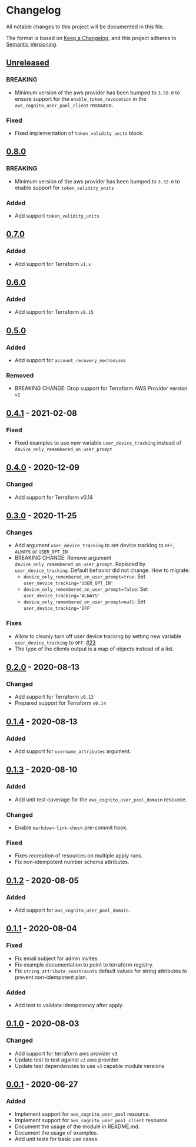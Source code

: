 # Changelog

All notable changes to this project will be documented in this file.

The format is based on [Keep a Changelog](https://keepachangelog.com/en/1.0.0/),
and this project adheres to [Semantic Versioning](https://semver.org/spec/v2.0.0.html).

## [Unreleased]

### BREAKING

- Minimum version of the aws provider has been bumped to `3.50.0` to ensure
  support for the `enable_token_revocation` in the `aws_cognito_user_pool_client`
  resource.

### Fixed

- Fixed implementation of `token_validity_units` block.

## [0.8.0]

### BREAKING

- Minimum version of the aws provider has been bumped to `3.32.0` to enable 
  support for `token_validity_units`

### Added

- Add support `token_validity_units`

## [0.7.0]

### Added

- Add support for Terraform `v1.x`

## [0.6.0]

### Added

- Add support for Terraform `v0.15`

## [0.5.0]

### Added

- Add support for `account_recovery_mechanisms`

### Removed

- BREAKING CHANGE: Drop support for Terraform AWS Provider version `v2`

## [0.4.1] - 2021-02-08

### Fixed

- Fixed examples to use new variable `user_device_tracking` instead of `device_only_remembered_on_user_prompt`

## [0.4.0] - 2020-12-09

### Changed

- Add support for Terraform v0.14

## [0.3.0] - 2020-11-25

### Changes

- Add argument `user_device_tracking` to set device tracking to `OFF`, `ALWAYS` or `USER_OPT_IN`
- BREAKING CHANGE: Remove argument `device_only_remembered_on_user_prompt`. Replaced by `user_device_tracking`.
  Default behavior did not change. How to migrate:
  - `device_only_remembered_on_user_prompt=true`: Set `user_device_tracking='USER_OPT_IN'`
  - `device_only_remembered_on_user_prompt=false`: Set `user_device_tracking='ALWAYS'`
  - `device_only_remembered_on_user_prompt=null`: Set `user_device_tracking='OFF'`

### Fixes

- Allow to cleanly turn off user device tracking by setting new variable `user_device_tracking` to `OFF`. [#23](https://github.com/mineiros-io/terraform-aws-cognito-user-pool/issues/23)
- The type of the clients output is a map of objects instead of a list.

## [0.2.0] - 2020-08-13

### Changed

- Add support for Terraform `v0.13`
- Prepared support for Terraform `v0.14`

## [0.1.4] - 2020-08-13

### Added

- Add support for `username_attributes` argument.

## [0.1.3] - 2020-08-10

### Added

- Add unit test coverage for the `aws_cognito_user_pool_domain` resource.

### Changed

- Enable `markdown-link-check` pre-commit hook.

### Fixed

- Fixes recreation of resources on multiple apply runs.
- Fix non-idempotent number schema attributes.

## [0.1.2] - 2020-08-05

### Added

- Add support for `aws_cognito_user_pool_domain`.

## [0.1.1] - 2020-08-04

### Fixed

- Fix email subject for admin invites.
- Fix example documentation to point to terraform registry.
- Fix `string_attribute_constraints` default values for string attributes to prevent non-idempotent plan.

### Added

- Add test to validate idempotency after apply.

## [0.1.0] - 2020-08-03

### Changed

- Add support for terraform aws provider `v3`
- Update test to test against `v3` aws provider
- Update test dependencies to use `v3` capable module versions

## [0.0.1] - 2020-06-27

### Added

- Implement support for `aws_cognito_user_pool` resource.
- Implement support for `aws_cognito_user_pool_client` resource.
- Document the usage of the module in README.md.
- Document the usage of examples.
- Add unit tests for basic use cases.

<!-- markdown-link-check-disable -->

[unreleased]: https://github.com/mineiros-io/terraform-aws-cognito-user-pool/compare/v0.8.0...HEAD
[0.8.0]: https://github.com/mineiros-io/terraform-aws-cognito-user-pool/compare/v0.7.0...v0.8.0

<!-- markdown-link-check-enable -->

[0.7.0]: https://github.com/mineiros-io/terraform-aws-cognito-user-pool/compare/v0.6.0...v0.7.0
[0.6.0]: https://github.com/mineiros-io/terraform-aws-cognito-user-pool/compare/v0.5.0...v0.6.0
[0.5.0]: https://github.com/mineiros-io/terraform-aws-cognito-user-pool/compare/v0.4.1...v0.5.0
[0.4.1]: https://github.com/mineiros-io/terraform-aws-cognito-user-pool/compare/v0.4.0...v0.4.1
[0.4.0]: https://github.com/mineiros-io/terraform-aws-cognito-user-pool/compare/v0.3.0...v0.4.0
[0.3.0]: https://github.com/mineiros-io/terraform-aws-cognito-user-pool/compare/v0.2.0...v0.3.0
[0.2.0]: https://github.com/mineiros-io/terraform-aws-cognito-user-pool/compare/v0.1.4...v0.2.0
[0.1.4]: https://github.com/mineiros-io/terraform-aws-cognito-user-pool/compare/v0.1.3...v0.1.4
[0.1.3]: https://github.com/mineiros-io/terraform-aws-cognito-user-pool/compare/v0.1.2...v0.1.3
[0.1.2]: https://github.com/mineiros-io/terraform-aws-cognito-user-pool/compare/v0.1.1...v0.1.2
[0.1.1]: https://github.com/mineiros-io/terraform-aws-cognito-user-pool/compare/v0.1.0...v0.1.1
[0.1.0]: https://github.com/mineiros-io/terraform-aws-cognito-user-pool/compare/v0.0.1...v0.1.0
[0.0.1]: https://github.com/mineiros-io/terraform-aws-cognito-user-pool/releases/tag/v0.0.1
